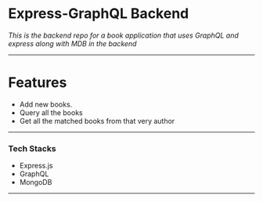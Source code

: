 # Express-GraphQL Backend

_This is the backend repo for a book application that uses GraphQL and express along with MDB in the backend_

---

# Features

- Add new books.
- Query all the books
- Get all the matched books from that very author

---

### Tech Stacks

- Express.js
- GraphQL
- MongoDB

---
